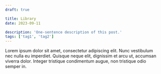 ```yaml
---
draft: true

title: Library
date: 2023-09-11

description: 'One-sentence description of this post.'
tags: ['tag1', 'tag2']
---
```


Lorem ipsum dolor sit amet, consectetur adipiscing elit. Nunc vestibulum nec nulla eu imperdiet. Quisque neque elit, dignissim et arcu ut, accumsan viverra dolor. Integer tristique condimentum augue, non tristique odio semper in.
